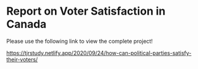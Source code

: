 # Report on Voter Satisfaction in Canada

Please use the following link to view the complete project!

https://tjrstudy.netlify.app/2020/09/24/how-can-political-parties-satisfy-their-voters/
